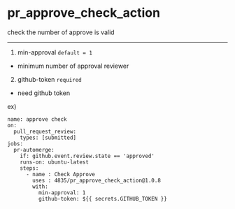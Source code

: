 # pr_approve_check_action
check the number of approve is valid

----------------------------------------------------------------
1. min-approval `default = 1`
  - minimum number of approval reviewer
2. github-token `required`
  - need github token 

ex)
```
name: approve check
on:
  pull_request_review:
    types: [submitted]
jobs:
  pr-automerge:
    if: github.event.review.state == 'approved'
    runs-on: ubuntu-latest
    steps:
      - name : Check Approve
        uses : 4835/pr_approve_check_action@1.0.8
        with:
          min-approval: 1
          github-token: ${{ secrets.GITHUB_TOKEN }}
          
```
